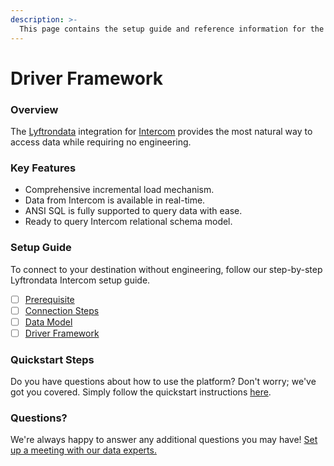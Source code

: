 ```yaml
---
description: >-
  This page contains the setup guide and reference information for the Intercom source connector.
---
```


# Driver Framework

### Overview

The [Lyftrondata](https://www.lyftrondata.com/) integration for [Intercom](None) provides the most natural way to access data while requiring no engineering.

### Key Features

* Comprehensive incremental load mechanism.
* Data from Intercom is available in real-time.&#x20;
* ANSI SQL is fully supported to query data with ease.
* Ready to query Intercom relational schema model.

### Setup Guide

To connect to your destination without engineering, follow our step-by-step Lyftrondata Intercom setup guide.

* [ ] [Prerequisite](../prerequisite.md)
* [ ] [Connection Steps](../connection-steps.md)
* [ ] [Data Model](../data-model/erd.md)
* [ ] [Driver Framework](../driver-framework/)

### Quickstart Steps

Do you have questions about how to use the platform? Don't worry; we've got you covered. Simply follow the quickstart instructions [here](../driver-framework/README.md).

### Questions? <a href="#questions" id="questions"></a>

We're always happy to answer any additional questions you may have! [Set up a meeting with our data experts.](https://www.lyftrondata.com/book-a-meeting/)



